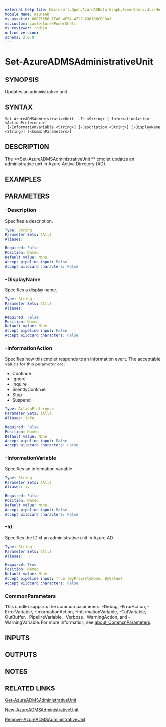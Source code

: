 ```yaml
---
external help file: Microsoft.Open.AzureADBeta.Graph.PowerShell.dll-Help.xml
Module Name: AzureAD
ms.assetid: 80D775B6-1EA6-4F54-A727-A981B0CBC3A1
ms.custom: iamfeature=PowerShell
ms.reviewer: rodejo
online version:
schema: 2.0.0
---
```


# Set-AzureADMSAdministrativeUnit 

## SYNOPSIS
Updates an administrative unit.

## SYNTAX

```
Set-AzureADMSAdministrativeUnit  -Id <String> [-InformationAction <ActionPreference>]
 [-InformationVariable <String>] [-Description <String>] [-DisplayName <String>] [<CommonParameters>]
```

## DESCRIPTION
The **Set-AzureADMSAdministrativeUnit ** cmdlet updates an administrative unit in Azure Active Directory (AD).

## EXAMPLES

## PARAMETERS

### -Description
Specifies a description.


```yaml
Type: String
Parameter Sets: (All)
Aliases:

Required: False
Position: Named
Default value: None
Accept pipeline input: False
Accept wildcard characters: False
```

### -DisplayName
Specifies a display name.

```yaml
Type: String
Parameter Sets: (All)
Aliases:

Required: False
Position: Named
Default value: None
Accept pipeline input: False
Accept wildcard characters: False
```

### -InformationAction
Specifies how this cmdlet responds to an information event. The acceptable values for this parameter are:

- Continue
- Ignore
- Inquire
- SilentlyContinue
- Stop
- Suspend

```yaml
Type: ActionPreference
Parameter Sets: (All)
Aliases: infa

Required: False
Position: Named
Default value: None
Accept pipeline input: False
Accept wildcard characters: False
```

### -InformationVariable
Specifies an information variable.

```yaml
Type: String
Parameter Sets: (All)
Aliases: iv

Required: False
Position: Named
Default value: None
Accept pipeline input: False
Accept wildcard characters: False
```

### -Id
Specifies the ID of an administrative unit in Azure AD.

```yaml
Type: String
Parameter Sets: (All)
Aliases:

Required: True
Position: Named
Default value: None
Accept pipeline input: True (ByPropertyName, ByValue)
Accept wildcard characters: False
```

### CommonParameters
This cmdlet supports the common parameters: -Debug, -ErrorAction, -ErrorVariable, -InformationAction, -InformationVariable, -OutVariable, -OutBuffer, -PipelineVariable, -Verbose, -WarningAction, and -WarningVariable. For more information, see [about_CommonParameters](http://go.microsoft.com/fwlink/?LinkID=113216).

## INPUTS

## OUTPUTS

## NOTES

## RELATED LINKS

[Get-AzureADMSAdministrativeUnit](./Get-AzureADMSAdministrativeUnit.md)

[New-AzureADMSAdministrativeUnit](./New-AzureADMSAdministrativeUnit.md)

[Remove-AzureADMSAdministrativeUnit](./Remove-AzureADMSAdministrativeUnit.md)
